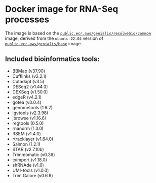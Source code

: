 # Docker image for RNA-Seq processes

The image is based on the [`public.ecr.aws/genialis/resolwebio/common`](
https://gallery.ecr.aws/genialis/resolwebio/common) image, derived from the
`ubuntu-22.04` version of [`public.ecr.aws/genialis/base`](
https://gallery.ecr.aws/genialis/resolwebio/base) image.

Included bioinformatics tools:
------------------------------
* BBMap (v37.90)
* Cufflinks (v2.2.1)
* Cutadapt (v3.5)
* DESeq2 (v1.44.0)
* DEXSeq (v1.50.0)
* edgeR (v4.2.1)
* gotea (v0.0.4)
* genometools (1.6.2)
* igvtools (v2.3.98)
* jbrowse (v1.16.6)
* regtools (0.5.0)
* rnanorm (1.3.0)
* RSEM (v1.4.0)
* rtracklayer (v1.64.0)
* Salmon (1.2.1)
* STAR (v2.7.10b)
* Trimmomatic (v0.36)
* tximport (v1.18.0)
* shRNAde (v1.0)
* UMI-tools (v1.0.0)
* Trim Galore (v0.6.6)
